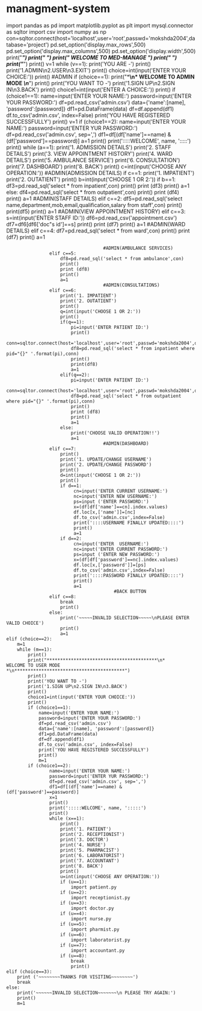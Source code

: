 # managment-system
import pandas as pd
import matplotlib.pyplot as plt
import mysql.connector as sqltor
import csv
import numpy as np
con=sqltor.connect(host='localhost',user='root',passwd='mokshda2004',database='project')
pd.set_option('display.max_rows',500)
pd.set_option('display.max_columns',500)
pd.set_option('display.width',500)
print("****************************************************************************")
print("*                                                                                                               *")
print("*                          WELCOME TO MED-MANAGE                                                                *")
print("*                                                                                                               *")
print("****************************************************************************")
print()
v=1
while (v==1):
    print('YOU ARE -')
    print()
    print('1.ADMIN\n2.USER\n3.EXIT')
    print()
    choice=int(input('ENTER YOUR CHOICE:'))
    print()
                #ADMIN
    if (choice==1):
        print("*****************************************\n*         WELCOME TO ADMIN MODE     *\n*****************************************")
        print()
        print('YOU WANT TO -')
        print('1.SIGN UP\n2.SIGN IN\n3.BACK')
        print()
        choice1=int(input('ENTER A CHOICE:'))
        print()
        if (choice1==1):
            name=input('ENTER YOUR NAME:')
            password=input('ENTER YOUR PASSWORD:')
            df=pd.read_csv('admin.csv')
            data={'name':[name], 'password':[password]}
            df1=pd.DataFrame(data)
            df=df.append(df1)
            df.to_csv('admin.csv', index=False)
            print('YOU HAVE REGISTERED SUCCESSFULLY')
            print()
            v=1
        if (choice1==2):
                name=input('ENTER YOUR NAME:')
                password=input('ENTER YUR PASSWORD:')
                df=pd.read_csv('admin.csv', sep=',')
                df1=df[(df['name']==name) & (df['password']==password)]
                a=1
                print()
                print(':::::WELCOME', name, ':::::')
                print()
                while (a==1):
                    print('1. ADMISSION DETAILS')
                    print('2. STAFF DETAILS')
                    print('3. VIEW APPOINTMENT HISTORY')
                    print('4. WARD DETAILS')
                    print('5. AMBULANCE SERVICE')
                    print('6. CONSULTATION')
                    print('7. DASHBOARD')
                    print('8. BACK')
                    print()
                    c=int(input('CHOOSE ANY OPERATION:'))
                                    #ADMIN(ADMISSION DETAILS)
                    if c==1:
                        print('1. IMPATIENT')
                        print('2. OUTATIENT')
                        print()
                        b=int(input('CHOOSE 1 OR 2:'))
                        if b==1:
                            df3=pd.read_sql('select * from inpatient',con)
                            print()
                            print (df3)
                            print()
                            a=1
                        else:
                            df4=pd.read_sql('select * from outpatient',con)
                            print()
                            print (df4)
                            print()
                            a=1
                                        #ADMIN(STAFF DETAILS)
                    elif c==2:
                        df5=pd.read_sql('select name,department,mob,email,qualification,salary from staff',con)
                        print()
                        print(df5)
                        print()
                        a=1
                                        #ADMIN(VIEW APPOINTMENT HISTORY)
                    elif c==3:
                        s=int(input('ENTER STAFF ID:'))
                        df6=pd.read_csv('appointment.csv')
                        df7=df6[df6['doc"s id']==s]
                        print()
                        print (df7)
                        print()
                        a=1
                                        #ADMIN(WARD DETAILS)
                    elif c==4:
                        df7=pd.read_sql('select * from ward',con)
                        print()
                        print (df7)
                        print()
                        a=1
    
                                        #ADMIN(AMBULANCE SERVICES)
                    elif c==5:
                        df8=pd.read_sql('select * from ambulance',con)
                        print()
                        print (df8)
                        print()
                        a=1
                                        #ADMIN(CONSULTATIONS)
                    elif c==6:
                        print('1. IMPATIENT')
                        print('2. OUTATIENT')
                        print()
                        q=int(input('CHOOSE 1 OR 2:'))
                        print()
                        if(q==1):
                            pi=input('ENTER PATIENT ID:')
                            print()
                            conn=sqltor.connect(host='localhost',user='root',passwd='mokshda2004',database='project')
                            df8=pd.read_sql('select * from inpatient where pid="{}" '.format(pi),conn)
                            print()
                            print(df8)
                            a=1
                        elif(q==2):
                            pi=input('ENTER PATIENT ID:')
                            conn=sqltor.connect(host='localhost',user='root',passwd='mokshda2004',database='project')
                            df8=pd.read_sql('select * from outpatient where pid="{}" '.format(pi),conn)
                            print()
                            print (df8)
                            print()
                            a=1
                        else:
                            print('CHOOSE VALID OPERATION!!')
                            a=1                           
                                        #ADMIN(DASHBOARD) 
                    elif c==7:
                        print()
                        print('1. UPDATE/CHANGE USERNAME')
                        print('2. UPDATE/CHANGE PASSWORD')
                        print()
                        d=int(input('CHOOSE 1 OR 2:'))
                        print()
                        if d==1:
                             cn=input('ENTER CURRENT USERNAME:')
                             nc=input('ENTER NEW USERNAME:')
                             ps=input ('ENTER PASSWORD:')
                             x=(df[df['name']==cn].index.values)
                             df.loc[x,['name']]=[nc]
                             df.to_csv('admin.csv',index=False)
                             print('::::USERNAME FINALLY UPDATED::::')
                             print()
                             a=1
                        if d==2:
                             cn=input('ENTER  USERNAME:')
                             nc=input('ENTER CURRENT PASSWORD:')
                             ps=input ('ENTER NEW PASSWORD:')
                             x=(df[df['password']==nc].index.values)
                             df.loc[x,['password']]=[ps]
                             df.to_csv('admin.csv',index=False)
                             print('::::PASSWORD FINALLY UPDATED::::')
                             print()
                             a=1
                                            #BACK BUTTON
                    elif c==8:
                        break
                        print()
                    else:
                        print('~~~~~INVALID SELECTION~~~~~\nPLEASE ENTER VALID CHOICE')
                        print()
                        a=1
    elif (choice==2):
        m=1
        while (m==1):
            print()
            print("*****************************************\n*         WELCOME TO USER MODE          *\n*****************************************")
            print()
            print('YOU WANT TO -')
            print('1.SIGN UP\n2.SIGN IN\n3.BACK')
            print()
            choice1=int(input('ENTER YOUR CHOICE:'))
            print()
            if (choice1==1):
                name=input('ENTER YOUR NAME:')
                password=input('ENTER YOUR PASSWORD:')
                df=pd.read_csv('admin.csv')
                data={'name':[name], 'password':[password]}
                df1=pd.DataFrame(data)
                df=df.append(df1)
                df.to_csv('admin.csv', index=False)
                print('YOU HAVE REGISTERED SUCCESSFULLY')
                print()
                m=1
            if (choice1==2):
                    name=input('ENTER YOUR NAME:')
                    password=input('ENTER YUR PASSWORD:')
                    df=pd.read_csv('admin.csv', sep=',')
                    df1=df[(df['name']==name) & (df['password']==password)]
                    x=1
                    print()
                    print(':::::WELCOME', name, ':::::')
                    print()
                    while (x==1):
                        print()
                        print('1. PATIENT')
                        print('2. RECEPTIONIST')
                        print('3. DOCTOR')
                        print('4. NURSE')
                        print('5. PHARMACIST')
                        print('6. LABORATORIST')
                        print('7. ACCOUNTANT')
                        print('8. BACK')
                        print()
                        u=int(input('CHOOSE ANY OPERATION:'))
                        if (u==1):
                            import patient.py
                        if (u==2):
                            import receptionist.py
                        if (u==3):
                            import doctor.py
                        if (u==4):
                            import nurse.py
                        if (u==5):
                            import pharmist.py
                        if (u==6):
                            import laboratorist.py
                        if (u==7):
                            import accountant.py
                        if (u==8):
                            break
                            print()
    elif (choice==3):
        print ('~~~~~~~~THANKS FOR VISITING~~~~~~~~')
        break
    else:
        print('~~~~~~INVALID SELECTION~~~~~~~\n PLEASE TRY AGAIN:')
        print()
        m=1

        
